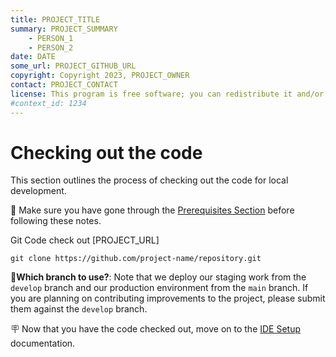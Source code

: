 ```yaml
---
title: PROJECT_TITLE
summary: PROJECT_SUMMARY
    - PERSON_1
    - PERSON_2
date: DATE
some_url: PROJECT_GITHUB_URL
copyright: Copyright 2023, PROJECT_OWNER
contact: PROJECT_CONTACT
license: This program is free software; you can redistribute it and/or modify it under the terms of the GNU Affero General Public License as published by the Free Software Foundation; either version 3 of the License, or (at your option) any later version.
#context_id: 1234
---
```


# Checking out the code

This section outlines the process of checking out the code for local development.

🚩 Make sure you have gone through the [Prerequisites Section](prerequisites.md) before following these notes.

Git Code check out [PROJECT_URL] <!-- Change this per project -->

```
git clone https://github.com/project-name/repository.git
```
<!-- Change this to project repository -->

📒**Which branch to use?**: Note that we deploy our staging work from the `develop` branch and our production environment from the `main` branch. If you are planning on contributing improvements to the project, please submit them against the `develop` branch.

🪧 Now that you have the code checked out, move on to the [IDE Setup](ide-setup.md) documentation.
